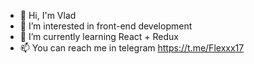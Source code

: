 - 👋 Hi, I'm Vlad
- 👀 I’m interested in front-end development
- 🌱 I’m currently learning React + Redux
- 📫 You can reach me in telegram https://t.me/Flexxx17

<!---
Flex17/Flex17 is a ✨ special ✨ repository because its `README.md` (this file) appears on your GitHub profile.
You can click the Preview link to take a look at your changes.
--->
